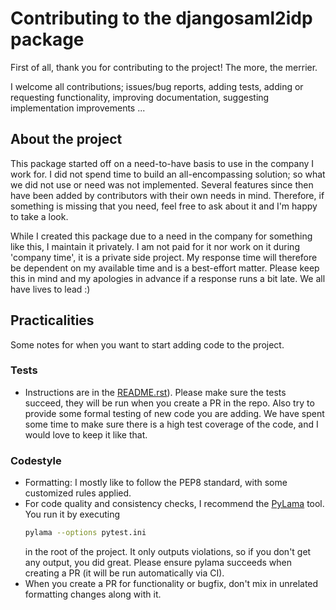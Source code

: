# Contributing to the djangosaml2idp package

First of all, thank you for contributing to the project! The more, the merrier.

I welcome all contributions; issues/bug reports, adding tests, adding or requesting functionality, improving documentation, suggesting implementation improvements ...

## About the project

This package started off on a need-to-have basis to use in the company I work for. I did not spend time to build an all-encompassing solution; so what we did not use or need was not implemented. Several features since then have been added by contributors with their own needs in mind. Therefore, if something is missing that you need, feel free to ask about it and I'm happy to take a look.

While I created this package due to a need in the company for something like this, I maintain it privately. I am not paid for it nor work on it during 'company time', it is a private side project. My response time will therefore be dependent on my available time and is a best-effort matter. Please keep this in mind and my apologies in advance if a response runs a bit late. We all have lives to lead :)

## Practicalities

Some notes for when you want to start adding code to the project.

### Tests

- Instructions are in the [README.rst](README.rst)). Please make sure the tests succeed, they will be run when you create a PR in the repo. Also try to provide some formal testing of new code you are adding. We have spent some time to make sure there is a high test coverage of the code, and I would love to keep it like that.

### Codestyle

- Formatting: I mostly like to follow the PEP8 standard, with some customized rules applied.
- For code quality and consistency checks, I recommend the [PyLama](https://github.com/klen/pylama) tool. You run it by executing
    ```bash
    pylama --options pytest.ini
    ```
    in the root of the project. It only outputs violations, so if you don't get any output, you did great. Please ensure pylama succeeds when creating a PR (it will be run automatically via CI).
- When you create a PR for functionality or bugfix, don't mix in unrelated formatting changes along with it.
